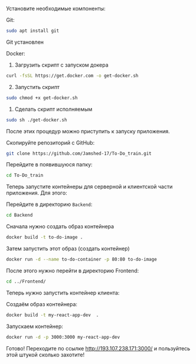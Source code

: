 
Установите необходимые компоненты:

Git:
```bash
sudo apt install git
```

Git установлен

Docker:
1. Загрузить скрипт с запуском докера
```bash
curl -fsSL https://get.docker.com -o get-docker.sh
```
2. Запустить скрипт
```bash
sudo chmod +x get-docker.sh
```
1. Сделать скрипт исполняемым
```bash
sudo sh ./get-docker.sh
```

После этих процедур можно приступить к запуску приложения. 

Скопируйте репозиторий с GitHub:
```bash
git clone https://github.com/Jamshed-17/To-Do_train.git
```

Перейдите в появившуюся папку:
```bash
cd To-Do_train
```

Теперь запустите контейнеры для серверной и клиентской части приложения. Для этого:

Перейдите в директорию `Backend`:
```bash
cd Backend
```

Сначала нужно создать образ контейнера
```bash
docker build -t to-do-image .
```

Затем запустить этот образ (создать контейнер)
```bash
docker run -d --name to-do-container -p 80:80 to-do-image
```

После этого нужно перейти в директорию Frontend:
```bash
cd ../Frontend/
```

Теперь нужно запустить контейнер клиента:

Создаём образ контейнера:
```bash
docker build -t my-react-app-dev  .
```

Запускаем контейнер:
```bash
docker run -d -p 3000:3000 my-react-app-dev
```

Готово! Переходите по ссылке http://193.107.238.171:3000/ и пользуйтесь этой штукой сколько захотите!